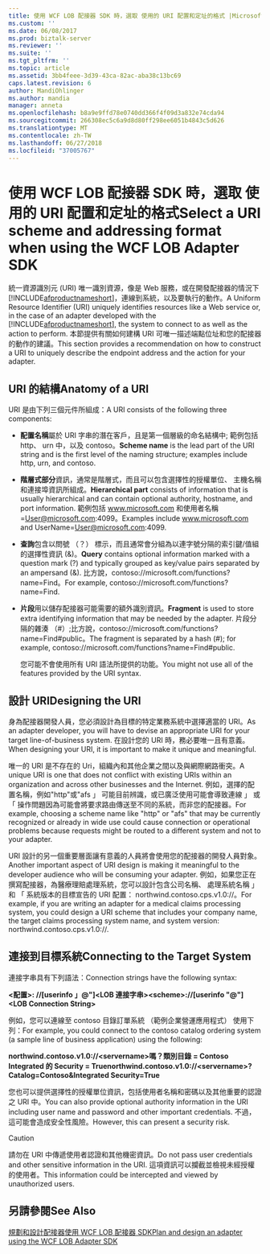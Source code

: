```yaml
---
title: 使用 WCF LOB 配接器 SDK 時，選取 使用的 URI 配置和定址的格式 |Microsoft Docs
ms.custom: ''
ms.date: 06/08/2017
ms.prod: biztalk-server
ms.reviewer: ''
ms.suite: ''
ms.tgt_pltfrm: ''
ms.topic: article
ms.assetid: 3bb4feee-3d39-43ca-82ac-aba38c13bc69
caps.latest.revision: 6
author: MandiOhlinger
ms.author: mandia
manager: anneta
ms.openlocfilehash: b8a9e9ffd78e0740dd366f4f09d3a832e74cda94
ms.sourcegitcommit: 266308ec5c6a9d8d80ff298ee6051b4843c5d626
ms.translationtype: MT
ms.contentlocale: zh-TW
ms.lasthandoff: 06/27/2018
ms.locfileid: "37005767"
---
```

# <a name="select-a-uri-scheme-and-addressing-format-when-using-the-wcf-lob-adapter-sdk"></a><span data-ttu-id="a3c14-102">使用 WCF LOB 配接器 SDK 時，選取 使用的 URI 配置和定址的格式</span><span class="sxs-lookup"><span data-stu-id="a3c14-102">Select a URI scheme and addressing format when using the WCF LOB Adapter SDK</span></span>
<span data-ttu-id="a3c14-103">統一資源識別元 (URI) 唯一識別資源，像是 Web 服務，或在開發配接器的情況下[!INCLUDE[afproductnameshort](../../includes/afproductnameshort-md.md)]，連線到系統，以及要執行的動作。</span><span class="sxs-lookup"><span data-stu-id="a3c14-103">A Uniform Resource Identifier (URI) uniquely identifies resources like a Web service or, in the case of an adapter developed with the [!INCLUDE[afproductnameshort](../../includes/afproductnameshort-md.md)], the system to connect to as well as the action to perform.</span></span> <span data-ttu-id="a3c14-104">本節提供有關如何建構 URI 可唯一描述端點位址和您的配接器的動作的建議。</span><span class="sxs-lookup"><span data-stu-id="a3c14-104">This section provides a recommendation on how to construct a URI to uniquely describe the endpoint address and the action for your adapter.</span></span>  
  
## <a name="anatomy-of-a-uri"></a><span data-ttu-id="a3c14-105">URI 的結構</span><span class="sxs-lookup"><span data-stu-id="a3c14-105">Anatomy of a URI</span></span>  
 <span data-ttu-id="a3c14-106">URI 是由下列三個元件所組成：</span><span class="sxs-lookup"><span data-stu-id="a3c14-106">A URI consists of the following three components:</span></span>  
  
- <span data-ttu-id="a3c14-107">**配置名稱**屬於 URI 字串的潛在客戶，且是第一個層級的命名結構中; 範例包括 http、 urn 中，以及 contoso。</span><span class="sxs-lookup"><span data-stu-id="a3c14-107">**Scheme name** is the lead part of the URI string and is the first level of the naming structure; examples include http, urn, and contoso.</span></span>  
  
- <span data-ttu-id="a3c14-108">**階層式部分**資訊，通常是階層式，而且可以包含選擇性的授權單位、 主機名稱和連接埠資訊所組成。</span><span class="sxs-lookup"><span data-stu-id="a3c14-108">**Hierarchical part** consists of information that is usually hierarchical and can contain optional authority, hostname, and port information.</span></span> <span data-ttu-id="a3c14-109">範例包括 www.microsoft.com 和使用者名稱 =User@microsoft.com:4099。</span><span class="sxs-lookup"><span data-stu-id="a3c14-109">Examples include www.microsoft.com and UserName=User@microsoft.com:4099.</span></span>  
  
- <span data-ttu-id="a3c14-110">**查詢**包含以問號 （？） 標示，而且通常會分組為以連字號分隔的索引鍵/值組的選擇性資訊 (&)。</span><span class="sxs-lookup"><span data-stu-id="a3c14-110">**Query** contains optional information marked with a question mark (?) and typically grouped as key/value pairs separated by an ampersand (&).</span></span> <span data-ttu-id="a3c14-111">比方說，contoso://microsoft.com/functions?name=Find。</span><span class="sxs-lookup"><span data-stu-id="a3c14-111">For example, contoso://microsoft.com/functions?name=Find.</span></span>  
  
- <span data-ttu-id="a3c14-112">**片段**用以儲存配接器可能需要的額外識別資訊。</span><span class="sxs-lookup"><span data-stu-id="a3c14-112">**Fragment** is used to store extra identifying information that may be needed by the adapter.</span></span> <span data-ttu-id="a3c14-113">片段分隔的雜湊 （#）;比方說，contoso://microsoft.com/functions?name=Find#public。</span><span class="sxs-lookup"><span data-stu-id="a3c14-113">The fragment is separated by a hash (#); for example, contoso://microsoft.com/functions?name=Find#public.</span></span>  
  
  <span data-ttu-id="a3c14-114">您可能不會使用所有 URI 語法所提供的功能。</span><span class="sxs-lookup"><span data-stu-id="a3c14-114">You might not use all of the features provided by the URI syntax.</span></span>  
  
## <a name="designing-the-uri"></a><span data-ttu-id="a3c14-115">設計 URI</span><span class="sxs-lookup"><span data-stu-id="a3c14-115">Designing the URI</span></span>  
 <span data-ttu-id="a3c14-116">身為配接器開發人員，您必須設計為目標的特定業務系統中選擇適當的 URI。</span><span class="sxs-lookup"><span data-stu-id="a3c14-116">As an adapter developer, you will have to devise an appropriate URI for your target line-of-business system.</span></span> <span data-ttu-id="a3c14-117">在設計您的 URI 時，務必要唯一且有意義。</span><span class="sxs-lookup"><span data-stu-id="a3c14-117">When designing your URI, it is important to make it unique and meaningful.</span></span>  
  
 <span data-ttu-id="a3c14-118">唯一的 URI 是不存在的 Uri，組織內和其他企業之間以及與網際網路衝突。</span><span class="sxs-lookup"><span data-stu-id="a3c14-118">A unique URI is one that does not conflict with existing URIs within an organization and across other businesses and the Internet.</span></span> <span data-ttu-id="a3c14-119">例如，選擇的配置名稱，例如"http"或"afs 」 可能目前辨識，或已廣泛使用可能會導致連線 」 或 「 操作問題因為可能會將要求路由傳送至不同的系統，而非您的配接器。</span><span class="sxs-lookup"><span data-stu-id="a3c14-119">For example, choosing a scheme name like "http" or "afs" that may be currently recognized or already in wide use could cause connection or operational problems because requests might be routed to a different system and not to your adapter.</span></span>  
  
 <span data-ttu-id="a3c14-120">URI 設計的另一個重要層面讓有意義的人員將會使用您的配接器的開發人員對象。</span><span class="sxs-lookup"><span data-stu-id="a3c14-120">Another important aspect of URI design is making it meaningful to the developer audience who will be consuming your adapter.</span></span> <span data-ttu-id="a3c14-121">例如，如果您正在撰寫配接器，為醫療理賠處理系統，您可以設計包含公司名稱、 處理系統名稱 」 和 「 系統版本的目標宣告的 URI 配置： northwind.contoso.cps.v1.0://。</span><span class="sxs-lookup"><span data-stu-id="a3c14-121">For example, if you are writing an adapter for a medical claims processing system, you could design a URI scheme that includes your company name, the target claims processing system name, and system version: northwind.contoso.cps.v1.0://.</span></span>  
  
## <a name="connecting-to-the-target-system"></a><span data-ttu-id="a3c14-122">連接到目標系統</span><span class="sxs-lookup"><span data-stu-id="a3c14-122">Connecting to the Target System</span></span>  
 <span data-ttu-id="a3c14-123">連接字串具有下列語法：</span><span class="sxs-lookup"><span data-stu-id="a3c14-123">Connection strings have the following syntax:</span></span>  
  
 <span data-ttu-id="a3c14-124">**\<配置\>: //[userinfo 」\@"]\<LOB 連接字串\>**</span><span class="sxs-lookup"><span data-stu-id="a3c14-124">**\<scheme\>://[userinfo "\@"]\<LOB Connection String\>**</span></span>  
  
 <span data-ttu-id="a3c14-125">例如，您可以連線至 contoso 目錄訂單系統 （範例企業營運應用程式） 使用下列：</span><span class="sxs-lookup"><span data-stu-id="a3c14-125">For example, you could connect to the contoso catalog ordering system (a sample line of business application) using the following:</span></span>  
  
 <span data-ttu-id="a3c14-126">**northwind.contoso.v1.0://\<servername\>嗎？類別目錄 = Contoso Integrated 的 Security = True**</span><span class="sxs-lookup"><span data-stu-id="a3c14-126">**northwind.contoso.v1.0://\<servername\>?Catalog=Contoso&Integrated Security=True**</span></span>  
  
 <span data-ttu-id="a3c14-127">您也可以提供選擇性的授權單位資訊，包括使用者名稱和密碼以及其他重要的認證之 URI 中。</span><span class="sxs-lookup"><span data-stu-id="a3c14-127">You can also provide optional authority information in the URI including user name and password and other important credentials.</span></span> <span data-ttu-id="a3c14-128">不過，這可能會造成安全性風險。</span><span class="sxs-lookup"><span data-stu-id="a3c14-128">However, this can present a security risk.</span></span>  
  
> [!CAUTION]
>  <span data-ttu-id="a3c14-129">請勿在 URI 中傳遞使用者認證和其他機密資訊。</span><span class="sxs-lookup"><span data-stu-id="a3c14-129">Do not pass user credentials and other sensitive information in the URI.</span></span> <span data-ttu-id="a3c14-130">這項資訊可以攔截並檢視未經授權的使用者。</span><span class="sxs-lookup"><span data-stu-id="a3c14-130">This information could be intercepted and viewed by unauthorized users.</span></span>  
  
## <a name="see-also"></a><span data-ttu-id="a3c14-131">另請參閱</span><span class="sxs-lookup"><span data-stu-id="a3c14-131">See Also</span></span>  
 [<span data-ttu-id="a3c14-132">規劃和設計配接器使用 WCF LOB 配接器 SDK</span><span class="sxs-lookup"><span data-stu-id="a3c14-132">Plan and design an adapter using the WCF LOB Adapter SDK</span></span>](../../adapters-and-accelerators/wcf-lob-adapter-sdk/plan-and-design-an-adapter-using-the-wcf-lob-adapter-sdk.md)
